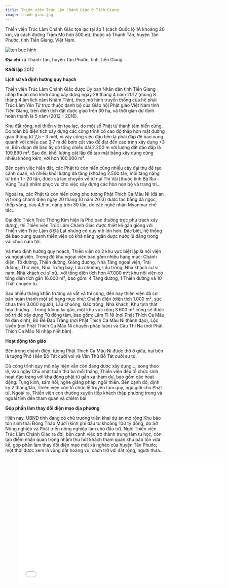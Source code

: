 ```yaml
---
title: Thiền viện Trúc Lâm Chánh Giác ở Tiền Giang
image: chanh-giac.jpg
---
```


Thiền viện Trúc Lâm Chánh Giác tọa lạc tại ấp 1 (cách Quốc lộ 1A khoảng 20 km, và cách đường Tràm Mù hơn 500 m); thuộc xã Thạnh Tân, huyện Tân Phước, tỉnh Tiền Giang, Việt Nam.

![ten buc hinh](http://static.new.tuoitre.vn/tto/i/s626/2016/04/07/anh-tt8-jpg-1460021859.jpg "ten buc hinh")


**Địa chỉ** 	xã Thạnh Tân, huyện Tân Phước, tỉnh Tiền Giang

**Khởi lập**	2012

**Lịch sử và định hướng quy hoạch**

Thiền viện Trúc Lâm Chánh Giác được Ủy ban Nhân dân tỉnh Tiền Giang chấp thuận cho khởi công xây dựng ngày 28 tháng 4 năm 2012 (mùng 8 tháng 4 âm lịch năm Nhâm Thìn), theo mô hình truyền thống của hệ phái Trúc Lâm Yên Tử trực thuộc danh bộ của Giáo hội Phật giáo Việt Nam tỉnh Tiền Giang, trên diện tích đất được giao trên 30 ha, và thời gian dự định hoàn thành là 5 năm (2012 - 2016).

Khu đất rộng, nơi thiền viện tọa lạc, do một số Phật tử thành tâm hiến cúng. Do toàn bộ diện tích xây dựng các công trình có cao độ thấp hơn mặt đường giao thông từ 2,5 - 3 mét, vì vậy công việc đầu tiên là phải đắp đê bao xung quanh với chiều cao 3,7 m để bơm cát vào để đạt đến cao trình xây dựng +3 m. Bốn đoạn đê bao ấy có tổng chiều dài 2.200 m với lượng đất đào đắp là 109.890 m³. Sau đó, khối lượng cát lấp để tạo mặt bằng xây dựng cũng nhiều không kém, với hơn 100.000 m³.

Bên cạnh việc hiến đất, các Phật tử còn hiến cúng nhiều cây đại thụ để tạo cảnh quan, và nhiều khối lượng đá tảng (khoảng 2.500 tấn, mỗi tảng nặng từ trên 1 - 20 tấn, được sà lan chuyển về từ núi Thị Vải [thuộc tỉnh Bà Rịa - Vũng Tàu]) nhằm phục vụ cho việc xây dựng các hòn non bộ và trang trí...

Ngoài ra, các Phật tử còn hiến cúng pho tượng Phật Thích Ca Mâu Ni (đã an vị trong chánh điện ngày 20 tháng 10 năm 2013) được tạc bằng đá ngọc, thếp vàng, cao 4,5 m, nặng trên 30 tấn, do các nghệ nhân Myanmar chế tác...

Đại đức Thích Trúc Thông Kim hiện là Phó ban thường trực phụ trách xây dựng), thì Thiền viện Trúc Lâm Chánh Giác được thiết kế gần giống với Thiền viện Trúc Lâm ở Đà Lạt nhưng có quy mô lớn hơn. Đặc biệt, hệ thống đê bao xung quanh thiền viện có khả năng ngăn được nước lũ dâng trong vài chục năm tới.

Và theo định hướng quy hoạch, Thiền viện có 2 khu vực biệt lập là nội viện và ngoại viện. Trong đó khu ngoại viện bao gồm nhiều hạng mục: Chánh điện, Tổ đường, Thiền đường, Giảng đường, Nhà Tăng ngoại viện, Trai đường, Thư viện, Nhà Trưng bày, Lầu chuông, Lầu trống, Nhà khách cư sĩ nam, Nhà khách cư sĩ nữ...với tổng diện tích hơn 47.000 m²; khu nội viện có tổng diện tích gần 16.000 m², bao gồm: 4 Tăng đường, 1 Thiền đường và 10 Thất chuyên tu.

Sau nhiều tháng khẩn trương và vất vả thi công, đến nay thiền viện đã cơ bản hoàn thành một số hạng mục như: Chánh điện (diện tích 1.000 m², sức chứa trên 3.000 người), Lầu chuông, Gác trống, Nhà khách, Khu tịnh thất hòa thượng... Trong tương lai gần, một khu vực rộng 3.600 m² cũng sẽ được bố trí để xây dựng Tứ động tâm, bao gồm: Lâm Tì Ni (nơi Phật Thích Ca Mâu Ni đản sinh), Bồ Đề Đạo Tràng (nơi Phật Thích Ca Mâu Ni thành đạo), Lộc Uyển (nơi Phật Thích Ca Mâu Ni chuyển pháp luân) và Câu Thi Na (nơi Phật Thích Ca Mâu Ni nhập niết bàn).

**Hoạt động tôn giáo**

Bên trong chánh điện, tượng Phật Thích Ca Mâu Ni được thờ ở giữa, hai bên là tượng Phổ Hiền Bồ Tát cưỡi voi và Văn Thù Bồ Tát cưỡi sư tử.

Dù công trình quy mô này hiện vẫn còn đang được xây dựng...; song theo lệ, vào ngày Chủ nhật tuần thứ ba mỗi tháng, Thiền viện đều tổ chức sinh hoạt đạo tràng với khá đông phật tử gần xa tham dự, bao gồm các hoạt động: Tụng kinh, sám hối, nghe giảng pháp, ngồi thiền. Bên cạnh đó, định kỳ 2 tháng/lần, Thiền viện còn tổ chức lễ truyền tam quy, ngũ giới cho Phật tử. Ngoài ra, Thiền viện còn thường xuyên tiếp khách thập phương trong và ngoài tỉnh đến tham quan và chiêm bái.

**Góp phần làm thay đổi diện mạo địa phương**

Hiện nay, UBND tỉnh đang có chủ trương triển khai dự án mở rộng Khu bảo tồn sinh thái Đồng Tháp Mười (kinh phí đầu tư khoảng 100 tỷ đồng, do Sở Nông nghiệp và Phát triển nông nghiệp làm chủ đầu tư). Ngôi Thiền viện Trúc Lâm Chánh Giác ra đời, bên cạnh việc trở thành trung tâm tu học, còn tạo điểm nhấn quan trọng nhằm thu hút khách tham quan khu bảo tồn vừa kể, góp phần làm thay đổi diện mạo một xã nghèo của huyện Tân Phước; một thời được xem là vùng đất hoang vu, cách trở với đất rộng, người thưa...


<figure><iframe width="650" height="400" src="//www.youtube-nocookie.com/embed/-zRvUiWcLQo" frameborder="0" allowfullscreen></iframe></figure>
